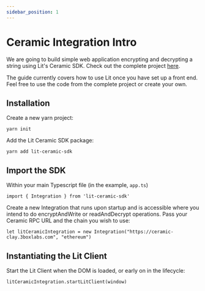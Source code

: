 ```yaml
---
sidebar_position: 1
---
```


# Ceramic Integration Intro

We are going to build simple web application encrypting and decrypting a string using Lit's Ceramic SDK. Check out the complete project [here](https://github.com/LIT-Protocol/CeramicIntegrationExample).

The guide currently covers how to use Lit once you have set up a front end. Feel free to use the code from the complete project or create your own.


## Installation

Create a new yarn project:

```
yarn init
```

Add the Lit Ceramic SDK package:

```
yarn add lit-ceramic-sdk
```

## Import the SDK

Within your main Typescript file (in the example, `app.ts`)
```
import { Integration } from 'lit-ceramic-sdk'
```

Create a new Integration that runs upon startup and is accessible where you intend to do encryptAndWrite or readAndDecrypt operations. Pass your Ceramic RPC URL and the chain you wish to use: 
```
let litCeramicIntegration = new Integration("https://ceramic-clay.3boxlabs.com", "ethereum")
```

## Instantiating the Lit Client

Start the Lit Client when the DOM is loaded, or early on in the lifecycle: 
```
litCeramicIntegration.startLitClient(window)
```
